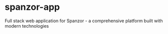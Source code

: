 # spanzor-app
Full stack web application for Spanzor - a comprehensive platform built with modern technologies
